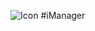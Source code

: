 ![Icon](https://raw.githubusercontent.com/Gamecrafter/PocketMine-Plugins/master/iManager/images/icon.png) 
#iManager

